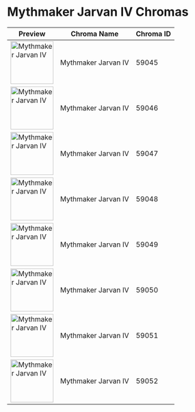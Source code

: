 # Mythmaker Jarvan IV Chromas

| Preview | Chroma Name | Chroma ID |
|---|---|---|
| <img src='https://raw.communitydragon.org/latest/plugins/rcp-be-lol-game-data/global/default/v1/champion-chroma-images/59/59045.png' alt='Mythmaker Jarvan IV' width='100'> | Mythmaker Jarvan IV | 59045 |
| <img src='https://raw.communitydragon.org/latest/plugins/rcp-be-lol-game-data/global/default/v1/champion-chroma-images/59/59046.png' alt='Mythmaker Jarvan IV' width='100'> | Mythmaker Jarvan IV | 59046 |
| <img src='https://raw.communitydragon.org/latest/plugins/rcp-be-lol-game-data/global/default/v1/champion-chroma-images/59/59047.png' alt='Mythmaker Jarvan IV' width='100'> | Mythmaker Jarvan IV | 59047 |
| <img src='https://raw.communitydragon.org/latest/plugins/rcp-be-lol-game-data/global/default/v1/champion-chroma-images/59/59048.png' alt='Mythmaker Jarvan IV' width='100'> | Mythmaker Jarvan IV | 59048 |
| <img src='https://raw.communitydragon.org/latest/plugins/rcp-be-lol-game-data/global/default/v1/champion-chroma-images/59/59049.png' alt='Mythmaker Jarvan IV' width='100'> | Mythmaker Jarvan IV | 59049 |
| <img src='https://raw.communitydragon.org/latest/plugins/rcp-be-lol-game-data/global/default/v1/champion-chroma-images/59/59050.png' alt='Mythmaker Jarvan IV' width='100'> | Mythmaker Jarvan IV | 59050 |
| <img src='https://raw.communitydragon.org/latest/plugins/rcp-be-lol-game-data/global/default/v1/champion-chroma-images/59/59051.png' alt='Mythmaker Jarvan IV' width='100'> | Mythmaker Jarvan IV | 59051 |
| <img src='https://raw.communitydragon.org/latest/plugins/rcp-be-lol-game-data/global/default/v1/champion-chroma-images/59/59052.png' alt='Mythmaker Jarvan IV' width='100'> | Mythmaker Jarvan IV | 59052 |

